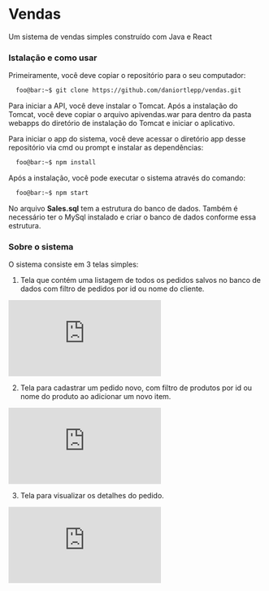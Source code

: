 # Vendas
Um sistema de vendas simples construído com Java e React

### Istalação e como usar

Primeiramente, você deve copiar o repositório para o seu computador:
```zsh
  foo@bar:~$ git clone https://github.com/daniortlepp/vendas.git
```

Para iniciar a API, você deve instalar o Tomcat. Após a instalação do Tomcat, você deve copiar o arquivo apivendas.war para dentro da pasta webapps do diretório de instalação do Tomcat e iniciar o aplicativo.

Para iniciar o app do sistema, você deve acessar o diretório app desse repositório via cmd ou prompt e instalar as dependências:
```zsh
  foo@bar:~$ npm install
```
Após a instalação, você pode executar o sistema através do comando:
```zsh
  foo@bar:~$ npm start
```

No arquivo **Sales.sql** tem  a estrutura do banco de dados. Também é necessário ter o MySql instalado e criar o banco de dados conforme essa estrutura.

### Sobre o sistema

O sistema consiste em 3 telas simples:

1. Tela que contém uma listagem de todos os pedidos salvos no banco de dados com filtro de pedidos por id ou nome do cliente.

![](https://files.fm/thumb_show.php?i=2t93hh5w9)

2. Tela para cadastrar um pedido novo, com filtro de produtos por id ou nome do produto ao adicionar um novo item.

![](https://files.fm/thumb_show.php?i=eddy7e3sr)

3. Tela para visualizar os detalhes do pedido.

![](https://files.fm/thumb_show.php?i=u79fk6vrd)
